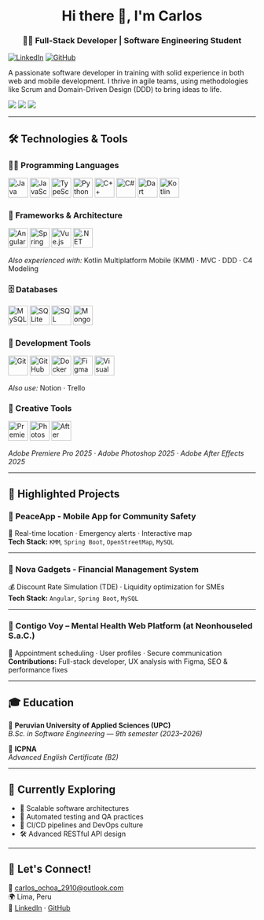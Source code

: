 <h1 align="center">Hi there 🎉, I'm Carlos</h1>
<h3 align="center">👨‍💻 Full-Stack Developer | Software Engineering Student</h3>

[![LinkedIn](https://img.shields.io/badge/LinkedIn-farioraro-blue?logo=linkedin)](https://www.linkedin.com/in/farioraro/)
[![GitHub](https://img.shields.io/badge/GitHub-farioraro-black?logo=github)](https://github.com/farioraro)

A passionate software developer in training with solid experience in both web and mobile development.
I thrive in agile teams, using methodologies like Scrum and Domain-Driven Design (DDD) to bring ideas to life.

<p>
  <img src="https://github-readme-stats.vercel.app/api?username=farioraro&theme=dark&show_icons=true&hide_border=false&count_private=true" />
  <img src="https://github-readme-streak-stats.herokuapp.com/?user=farioraro&theme=dark&hide_border=false" />
  <img src="https://github-readme-stats.vercel.app/api/top-langs/?username=farioraro&theme=dark&show_icons=true&hide_border=false&layout=compact" />
</p>

---

## 🛠️ Technologies & Tools

### 👨‍💻 Programming Languages
<p>
  <img src="https://cdn.jsdelivr.net/gh/devicons/devicon/icons/java/java-original.svg" height="40" alt="Java"/>
  <img src="https://cdn.jsdelivr.net/gh/devicons/devicon/icons/javascript/javascript-original.svg" height="40" alt="JavaScript"/>
  <img src="https://cdn.jsdelivr.net/gh/devicons/devicon/icons/typescript/typescript-original.svg" height="40" alt="TypeScript"/>
  <img src="https://cdn.jsdelivr.net/gh/devicons/devicon/icons/python/python-original.svg" height="40" alt="Python"/>
  <img src="https://cdn.jsdelivr.net/gh/devicons/devicon/icons/cplusplus/cplusplus-original.svg" height="40" alt="C++"/>
  <img src="https://cdn.jsdelivr.net/gh/devicons/devicon/icons/csharp/csharp-original.svg" height="40" alt="C#"/>
  <img src="https://cdn.jsdelivr.net/gh/devicons/devicon/icons/dart/dart-original.svg" height="40" alt="Dart"/>
  <img src="https://cdn.jsdelivr.net/gh/devicons/devicon/icons/kotlin/kotlin-original.svg" height="40" alt="Kotlin"/>
</p>

### 🧩 Frameworks & Architecture
<p>
  <img src="https://cdn.jsdelivr.net/gh/devicons/devicon/icons/angularjs/angularjs-original.svg" height="40" alt="Angular"/>
  <img src="https://cdn.jsdelivr.net/gh/devicons/devicon/icons/spring/spring-original.svg" height="40" alt="Spring Boot"/>
  <img src="https://cdn.jsdelivr.net/gh/devicons/devicon/icons/vuejs/vuejs-original.svg" height="40" alt="Vue.js"/>
  <img src="https://cdn.jsdelivr.net/gh/devicons/devicon/icons/dot-net/dot-net-original.svg" height="40" alt=".NET Core"/>
  <!-- KMM, MVC, DDD and C4 Modeling don't have standard icons; you can mention them below -->
</p>
<p><em>Also experienced with:</em> Kotlin Multiplatform Mobile (KMM) · MVC · DDD · C4 Modeling</p>

### 🗄️ Databases
<p>
  <img src="https://cdn.jsdelivr.net/gh/devicons/devicon/icons/mysql/mysql-original.svg" height="40" alt="MySQL"/>
  <img src="https://cdn.jsdelivr.net/gh/devicons/devicon/icons/sqlite/sqlite-original.svg" height="40" alt="SQLite"/>
  <img src="https://cdn.jsdelivr.net/gh/devicons/devicon/icons/microsoftsqlserver/microsoftsqlserver-plain.svg" height="40" alt="SQL Server"/>
  <img src="https://cdn.jsdelivr.net/gh/devicons/devicon/icons/mongodb/mongodb-original.svg" height="40" alt="MongoDB"/>
</p>

### 🧰 Development Tools
<p>
  <img src="https://cdn.jsdelivr.net/gh/devicons/devicon/icons/git/git-original.svg" height="40" alt="Git"/>
  <img src="https://cdn.jsdelivr.net/gh/devicons/devicon/icons/github/github-original.svg" height="40" alt="GitHub"/>
  <img src="https://cdn.jsdelivr.net/gh/devicons/devicon/icons/docker/docker-original.svg" height="40" alt="Docker"/>
  <img src="https://cdn.jsdelivr.net/gh/devicons/devicon/icons/figma/figma-original.svg" height="40" alt="Figma"/>
  <img src="https://cdn.jsdelivr.net/gh/devicons/devicon/icons/vscode/vscode-original.svg" height="40" alt="Visual Studio Code"/>
</p>
<p><em>Also use:</em> Notion · Trello</p>

### 🎨 Creative Tools

<p>
  <img src="https://cdn.jsdelivr.net/gh/devicons/devicon/icons/premierepro/premierepro-original.svg" height="40" alt="Premiere Pro"/>
  <img src="https://cdn.jsdelivr.net/gh/devicons/devicon/icons/photoshop/photoshop-plain.svg" height="40" alt="Photoshop"/>
  <img src="https://cdn.jsdelivr.net/gh/devicons/devicon/icons/aftereffects/aftereffects-original.svg" height="40" alt="After Effects"/>
</p>

<p><em>Adobe Premiere Pro 2025 · Adobe Photoshop 2025 · Adobe After Effects 2025</em></p>

---

## 🧩 Highlighted Projects

### 🔹 PeaceApp - Mobile App for Community Safety
🧭 Real-time location · Emergency alerts · Interactive map  
**Tech Stack:** `KMM`, `Spring Boot`, `OpenStreetMap`, `MySQL`

---

### 🔹 Nova Gadgets - Financial Management System
💰 Discount Rate Simulation (TDE) · Liquidity optimization for SMEs  
**Tech Stack:** `Angular`, `Spring Boot`, `MySQL`

---

### 🔹 Contigo Voy – Mental Health Web Platform (at Neonhouseled S.a.C.)
🧠 Appointment scheduling · User profiles · Secure communication  
**Contributions:** Full-stack developer, UX analysis with Figma, SEO & performance fixes

---

## 🎓 Education

📜 **Peruvian University of Applied Sciences (UPC)**  
*B.Sc. in Software Engineering — 9th semester (2023–2026)*

📜 **ICPNA**  
*Advanced English Certificate (B2)*

---

## 🌱 Currently Exploring

- 🧠 Scalable software architectures
- 🧪 Automated testing and QA practices
- 🧭 CI/CD pipelines and DevOps culture
- 🛠️ Advanced RESTful API design

---

## 🤝 Let's Connect!

📧 carlos_ochoa_2910@outlook.com  
🌍 Lima, Peru  
🔗 [LinkedIn](https://www.linkedin.com/in/farioraro/) · [GitHub](https://github.com/farioraro)
